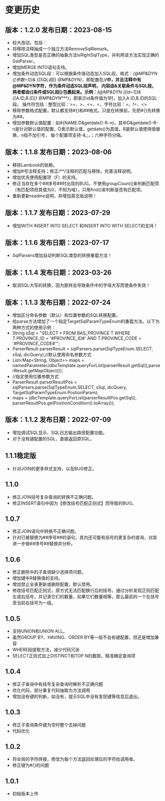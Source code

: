 # 变更历史
## 版本：1.2.0  发布日期：2023-08-15
* 较大改动，包括：
* 将移除注释抽成一个独立方法RemoveSqlRemark。
* 增加SQL类型是否正确的抽象方法isRightSqlType，并利用该方法实现正确的GetParser。
* 增加MERGE INTO语句支持。
* 增加条件动态SQL段：可以根据条件值动态加入SQL段，格式：/*@MP&DYN {[参数=1]}& {[SQL段]}  @MP&DYN*/，即配置在/**/中，并且注释中有@MP&DYN字符，作为条件动态SQL段声明，
  内容由&关联条件与SQL段，两者都由{[条件或SQL段]}包裹起来。示例：/***@MP&DYN {[id=1]}& {[A.ID,B.ID]}  @MP&DYN****/，即表示id条件值为1时，加入A.ID,B.ID的SQL段。
  操作符包括：整型比较：>=、>、<=、<，字符比较：=、!=、<>
* 移除参数格式配置，默认都支持#{}和##格式。只是在转换前，先把#{}先转换为##。 
* 增加参数默认值配置：如#{NAME:D&getdate()-R-n}，其中D&getdate()-R-n是针对默认值的配置，D表示默认值，getdate()为其值，R是默认值使用值替换，n指不加引号，
  每个配置项支持-&,;，；六种字符分隔。
## 版本：1.1.8  发布日期：2023-08-06
* 移除Lambook的依赖。
* 增加#号注释支持；修正/**\/注释的匹配与移除。完善注释说明。
* 增加优先使用配置项（F）的支持。  
* 修正当存在多个##序号##时出现的BUG。不使用groupCount()来判断匹配项（有匹配项但其值为0，不知为啥），只用find()来判断是否有匹配项。
* 重新更新readme说明，并增加英文版说明！
## 版本：1.1.7  发布日期：2023-07-29
* 增加WITH INSERT INTO SELECT 和INSERT INTO WITH SELECT的支持！
## 版本：1.1.6  发布日期：2023-07-17
* SqlParsers增加自动判断SQL类型的转换重载方法！
## 版本：1.1.4  发布日期：2023-03-26
* 取消SQL大写的转换，因为那样会导致条件中的字母大写而使条件失效！
## 版本：1.1.3  发布日期：2022-07-24
* 增加区分命名参数（默认）和位置参数的SQL转换配置。
* 给parse方法增加了一个指定TargetSqlParamTypeEnum的重载方法。以下为两种方式的使用示例： 
* String sSql = "SELECT * FROM BAS_PROVINCE T WHERE T.PROVINCE_ID = '#PROVINCE_ID#' AND T.PROVINCE_CODE = '#PROVINCE_CODE#'";
* ParserResult parserResult = sqlParsers.parse(SqlTypeEnum.SELECT, sSql, dicQuery);//默认使用命名参数方式
* List<Map<String, Object>> maps = namedParameterJdbcTemplate.queryForList(parserResult.getSql(),parserResult.getMapObject());
* //指定使用位置参数方式 
* ParserResult parserResultPos = sqlParsers.parse(SqlTypeEnum.SELECT, sSql, dicQuery, TargetSqlParamTypeEnum.PostionParam);
* maps = jdbcTemplate.queryForList(parserResultPos.getSql(), parserResultPos.getPositionCondition().toArray());
## 版本：1.1.2  发布日期：2022-07-09
* 增加调试SQL显示、SQL日志输出路径配置功能。
* 对于没有键配置的SQL，直接返回原SQL。
## 1.1.1稳定版
* 针对JOIN的更多样式支持，以及BUG修正。
## 1.1.0
* 修正JOIN括号复杂查询的转换不正确问题。
* 修正INSERT语句中因为【修改括号匹配正则式】而导致的BUG。
## 1.0.7
* 修正JOIN语句中转换不正确问题。
* 针对已被替换为##序号##的语句，其内还可能有括号的更复杂的查询，对其进一步做##序号##替换并分析。
## 1.0.6
* 修正删除中的子查询缺少选择项问题。
* 增加键中R替换值的支持。
* 增加禁止全表更新或删除配置，默认禁用。
* 修改括号匹配正则式，原方式无法匹配换行后的括号。通过分析发现正则匹配左或右括号，并记录它们的数量，如果它们数量相等，那么最前的一个左括号至当前右括号为一组。
## 1.0.5
* 支持UNION和UNION ALL。
* 虽然GROUP BY、HAVING、ORDER BY等一般不会有键配置，但还是增加兼容
* WHERE段提取方法，减少代码冗余
* SELECT正则式加上DISTINCT和TOP N的截取，精准确定查询项
## 1.0.4
* 修正子查询中有括号复杂查询时解析不正确问题
* 优化代码，部分重复代码抽取为方法调用
* 增加没有键的判断，如没有，提示SQL中没有发现键等信息后退出。
## 1.0.3
* 修正子查询条件键为空时整个去掉问题
* 代码优化
## 1.0.2
* 将全局的字符拼接，修改为每个方法返回处理后的字符给调用者。
* 修正键为#{}的问题
## 1.0.1
* 初始版本上传


